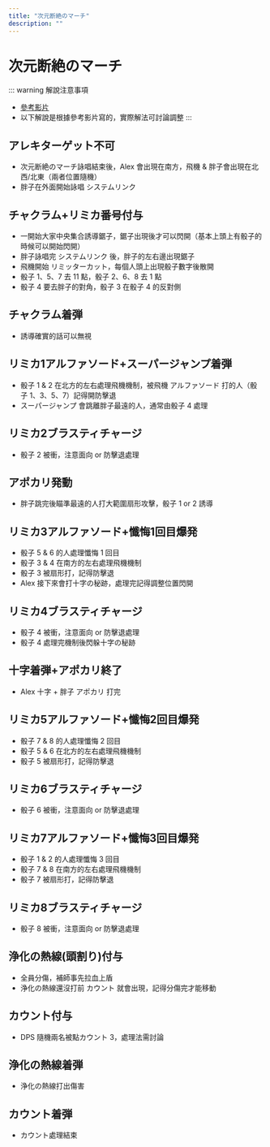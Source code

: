```yaml
---
title: "次元断絶のマーチ"
description: ""
---
```


# 次元断絶のマーチ

<Timeline>
  <template v-slot:timeline-content>
    <li><span>0:00</span><RouterLink to="#アレキターゲット不可">アレキターゲット不可</RouterLink></li>
    <li><span>0:08</span><RouterLink to="#チャクラム-リミカ番号付与">チャクラム+リミカ番号付与</RouterLink></li>
    <li><span>0:16</span><RouterLink to="#チャクラム着弾">チャクラム着弾</RouterLink></li>
    <li><span>0:17</span><RouterLink to="#リミカ1アルファソード-スーパージャンプ着弾">リミカ1アルファソード+スーパージャンプ着弾</RouterLink></li>
    <li><span>0:18</span><RouterLink to="#リミカ2ブラスティチャージ">リミカ2ブラスティチャージ</RouterLink></li>
    <li><span>0:19</span><RouterLink to="#アポカリ発動">アポカリ発動</RouterLink></li>
    <li><span>0:21</span><RouterLink to="#リミカ3アルファソード-懺悔1回目爆発">リミカ3アルファソード+懺悔1回目爆発</RouterLink></li>
    <li><span>0:22</span><RouterLink to="#リミカ4ブラスティチャージ">リミカ4ブラスティチャージ</RouterLink></li>
    <li><span>0:24</span><RouterLink to="#十字着弾-アポカリ終了">十字着弾+アポカリ終了</RouterLink></li>
    <li><span>0:25</span><RouterLink to="#リミカ5アルファソード-懺悔2回目爆発">リミカ5アルファソード+懺悔2回目爆発</RouterLink></li>
    <li><span>0:26</span><RouterLink to="#リミカ6ブラスティチャージ">リミカ6ブラスティチャージ</RouterLink></li>
    <li><span>0:29</span><RouterLink to="#リミカ7アルファソード-懺悔3回目爆発">リミカ7アルファソード+懺悔3回目爆発</RouterLink></li>
    <li><span>0:30</span><RouterLink to="#リミカ8ブラスティチャージ">リミカ8ブラスティチャージ</RouterLink></li>
    <li><span>0:31</span><RouterLink to="#浄化の熱線-頭割り-付与">浄化の熱線(頭割り)付与</RouterLink></li>
    <li><span>0:33</span><RouterLink to="#カウント付与">カウント付与</RouterLink></li>
    <li><span>0:34</span><RouterLink to="#浄化の熱線着弾">浄化の熱線着弾</RouterLink></li>
    <li><span>0:38</span><RouterLink to="#カウント着弾">カウント着弾</RouterLink></li>
  </template>
</Timeline>

::: warning 解說注意事項
- [參考影片](https://www.youtube.com/watch?v=utfUGDM1Y9w)
- 以下解說是根據參考影片寫的，實際解法可討論調整
:::

## アレキターゲット不可
- 次元断絶のマーチ詠唱結束後，Alex 會出現在南方，飛機 & 胖子會出現在北西/北東（兩者位置隨機）
- 胖子在外面開始詠唱 システムリンク

## チャクラム+リミカ番号付与
- 一開始大家中央集合誘導鋸子，鋸子出現後才可以閃開（基本上頭上有骰子的時候可以開始閃開）
- 胖子詠唱完 システムリンク 後，胖子的左右邊出現鋸子
- 飛機開始 リミッターカット，每個人頭上出現骰子數字後散開
- 骰子 1、5、7 去 11 點，骰子 2、6、8 去 1 點
- 骰子 4 要去胖子的對角，骰子 3 在骰子 4 的反對側

## チャクラム着弾
- 誘導確實的話可以無視

## リミカ1アルファソード+スーパージャンプ着弾
- 骰子 1 & 2 在北方的左右處理飛機機制，被飛機 アルファソード 打的人（骰子 1、3、5、7）記得開防擊退
- スーパージャンプ 會跳離胖子最遠的人，通常由骰子 4 處理

## リミカ2ブラスティチャージ
- 骰子 2 被衝，注意面向 or 防擊退處理

## アポカリ発動
- 胖子跳完後瞄準最遠的人打大範圍扇形攻擊，骰子 1 or 2 誘導

## リミカ3アルファソード+懺悔1回目爆発
- 骰子 5 & 6 的人處理懺悔 1 回目
- 骰子 3 & 4 在南方的左右處理飛機機制
- 骰子 3 被扇形打，記得防擊退
- Alex 接下來會打十字の秘跡，處理完記得調整位置閃開

## リミカ4ブラスティチャージ
- 骰子 4 被衝，注意面向 or 防擊退處理
- 骰子 4 處理完機制後閃躲十字の秘跡

## 十字着弾+アポカリ終了
- Alex 十字 + 胖子 アポカリ 打完

## リミカ5アルファソード+懺悔2回目爆発
- 骰子 7 & 8 的人處理懺悔 2 回目
- 骰子 5 & 6 在北方的左右處理飛機機制
- 骰子 5 被扇形打，記得防擊退

## リミカ6ブラスティチャージ
- 骰子 6 被衝，注意面向 or 防擊退處理

## リミカ7アルファソード+懺悔3回目爆発
- 骰子 1 & 2 的人處理懺悔 3 回目
- 骰子 7 & 8 在南方的左右處理飛機機制
- 骰子 7 被扇形打，記得防擊退

## リミカ8ブラスティチャージ
- 骰子 8 被衝，注意面向 or 防擊退處理

## 浄化の熱線(頭割り)付与
- 全員分傷，補師事先拉血上盾
- 浄化の熱線還沒打前 カウント 就會出現，記得分傷完才能移動

## カウント付与
- DPS 隨機兩名被點カウント 3，處理法需討論

## 浄化の熱線着弾
- 浄化の熱線打出傷害

## カウント着弾
- カウント處理結束